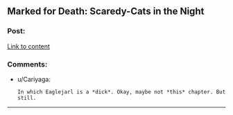 ## Marked for Death: Scaredy-Cats in the Night​

### Post:

[Link to content](https://forums.sufficientvelocity.com/posts/6593105/)

### Comments:

- u/Cariyaga:
  ```
  In which Eaglejarl is a *dick*. Okay, maybe not *this* chapter. But still.
  ```

---

